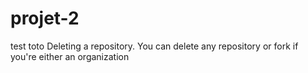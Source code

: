 # projet-2
test toto
Deleting a repository. You can delete any repository or fork if you're either an organization
